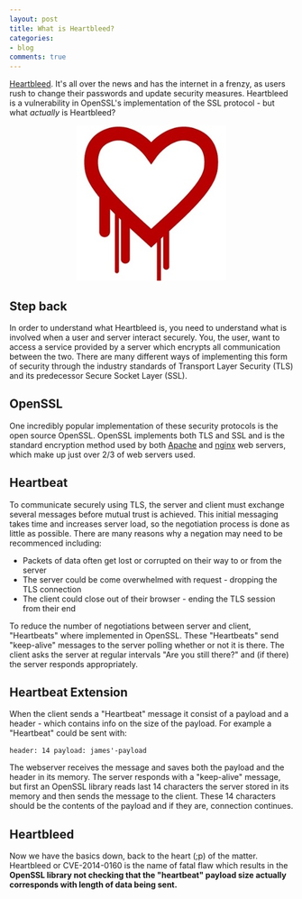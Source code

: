 ```yaml
---
layout: post
title: What is Heartbleed?
categories:
- blog
comments: true
---
```

[Heartbleed][heartbleed]. It's all over the news and has the internet in a frenzy, as users rush to change their passwords and update security measures. Heartbleed is a vulnerability in OpenSSL's implementation of the SSL protocol  - but what *actually* is Heartbleed?

<p align="center">
	<img src="/assets/images/heartbleed-logo.jpg">
</p>

## Step back
In order to understand what Heartbleed is, you need to understand what is involved when a user and server interact securely. You, the user, want to access a service provided by a server which encrypts all communication between the two. There are many different ways of implementing this form of security through the industry standards of Transport Layer Security (TLS) and its predecessor Secure Socket Layer (SSL).

## OpenSSL
One incredibly popular implementation of these security protocols is the open source OpenSSL. OpenSSL implements both TLS and SSL and is the standard encryption method used by both [Apache][ap] and [nginx][nx] web servers, which make up just over 2/3 of web servers used.

## Heartbeat
To communicate securely using TLS, the server and client must exchange several messages before mutual trust is achieved. This initial messaging takes time and increases server load, so the negotiation process is done as little as possible. There are many reasons why a negation may need to be recommenced including:

* Packets of data often get lost or corrupted on their way to or from the server
* The server could be come overwhelmed with request - dropping the TLS connection 
* The client could close out of their browser - ending the TLS session from their end

To reduce the number of negotiations between server and client, "Heartbeats" where implemented in OpenSSL. These "Heartbeats" send "keep-alive" messages to the server polling whether or not it is there. The client asks the server at regular intervals "Are you still there?" and (if there) the server responds appropriately.

## Heartbeat Extension
When the client sends a "Heartbeat" message it consist of a payload and a header - which contains info on the size of the payload. For example a "Heartbeat" could be sent with:

    header: 14 payload: james'-payload

The webserver receives the message and saves both the payload and the header in its memory. The server responds with a "keep-alive" message, but first an OpenSSL library reads last 14 characters the server stored in its memory and then sends the message to the client. These 14 characters should be the contents of the payload and if they are, connection continues. 
 
## Heartbleed
Now we have the basics down, back to the heart (;p) of the matter. Heartbleed or CVE-2014-0160 is the name of fatal flaw which results in the **OpenSSL library not checking that the "heartbeat" payload size actually corresponds with length of data being sent.** 

[heartbleed]: http://heartbleed.com
[img-heartbleed-logo]: /assets/images/heartbleed-logo.jpg
[ap]: http://www.apache.org/
[nx]: http://wiki.nginx.org/Main
